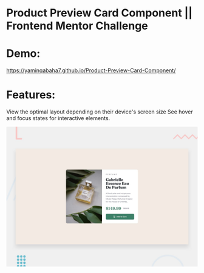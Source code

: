 # Product Preview Card Component || Frontend Mentor Challenge

 # Demo:
 https://yaminqabaha7.github.io/Product-Preview-Card-Component/
 # Features:
View the optimal layout depending on their device's screen size
See hover and focus states for interactive elements.

![Getting Started](./design/desktop-preview.jpg)
